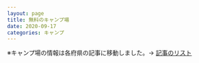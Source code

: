 ```yaml
---
layout: page
title: 無料のキャンプ場
date: 2020-09-17
categories: キャンプ
---
```

※キャンプ場の情報は各府県の記事に移動しました。→ <a href="../camp.html">記事のリスト</a>
